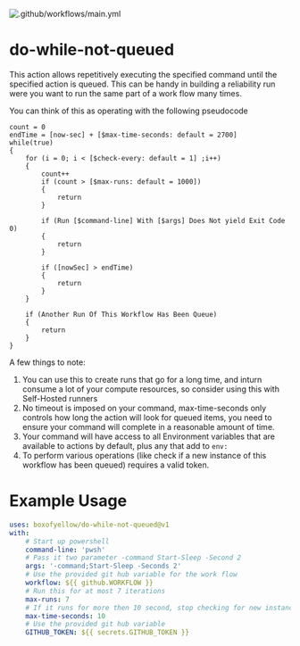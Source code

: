![.github/workflows/main.yml](https://github.com/boxofyellow/do-while-not-queued/workflows/.github/workflows/main.yml/badge.svg)

# do-while-not-queued
This action allows repetitively executing the specified command until the specified action is queued.  This can be handy in building a reliability run were you want to run the same part of a work flow many times.

You can think of this as operating with the following pseudocode

```
count = 0
endTime = [now-sec] + [$max-time-seconds: default = 2700]
while(true)
{
    for (i = 0; i < [$check-every: default = 1] ;i++)
    {
        count++
        if (count > [$max-runs: default = 1000])
        {
            return
        }

        if (Run [$command-line] With [$args] Does Not yield Exit Code 0)
        {
            return
        }

        if ([nowSec] > endTime)
        {
            return
        } 
    }

    if (Another Run Of This Workflow Has Been Queue)
    {
        return
    }
}
```

A few things to note:
1. You can use this to create runs that go for a long time, and inturn consume a lot of your compute resources, so consider using this with Self-Hosted runners
1. No timeout is imposed on your command, max-time-seconds only controls how long the action will look for queued items, you need to ensure your command will complete in a reasonable amount of time.
1. Your command will have access to all Environment variables that are available to actions by default, plus any that add to `env:` 
1. To perform various operations (like check if a new instance of this workflow has been queued) requires a valid token.

# Example Usage

``` yaml
uses: boxofyellow/do-while-not-queued@v1
with:
    # Start up powershell
    command-line: 'pwsh'
    # Pass it two parameter -command Start-Sleep -Second 2
    args: '-command;Start-Sleep -Seconds 2'
    # Use the provided git hub variable for the work flow
    workflow: ${{ github.WORKFLOW }}
    # Run this for at most 7 iterations
    max-runs: 7
    # If it runs for more then 10 second, stop checking for new instances and exit
    max-time-seconds: 10
    # Use the provided git hub variable
    GITHUB_TOKEN: ${{ secrets.GITHUB_TOKEN }}
```
